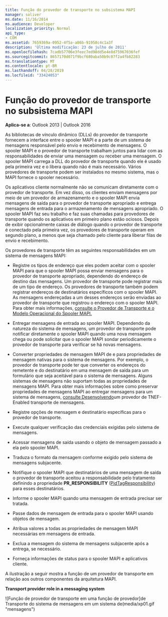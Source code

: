 ```yaml
---
title: Função do provedor de transporte no subsistema MAPI
manager: soliver
ms.date: 11/16/2014
ms.audience: Developer
localization_priority: Normal
api_type:
- COM
ms.assetid: 7659369a-0952-4f5a-a86b-91958c4c1a3f
description: 'Última modificação: 23 de julho de 2011'
ms.openlocfilehash: 7cadb57706e3feec7ed98dd5e4e8d75967036fef
ms.sourcegitcommit: 8657170d071f9bcf680aba50b9c07f2a4fb82283
ms.translationtype: MT
ms.contentlocale: pt-BR
ms.lasthandoff: 04/28/2019
ms.locfileid: "33424053"
---
```

# <a name="transport-provider-role-in-the-mapi-subsystem"></a>Função do provedor de transporte no subsistema MAPI
  
**Aplica-se a**: Outlook 2013 | Outlook 2016 
  
As bibliotecas de vínculo dinâmico (DLLs) do provedor de transporte fornecem a interface entre o spooler MAPI e a parte de um sistema de mensagens responsável pelo envio e recebimento de mensagens. O spooler MAPI e o provedor de transporte trabalham juntos para lidar com as responsabilidades de enviar uma mensagem ou receber uma mensagem. O spooler MAPI carrega a DLL do provedor de transporte quando ele é usado pela primeira vez e o libera quando não é mais necessário. Vários provedores de transporte podem ser instalados no mesmo sistema, mas o MAPI fornece o spooler necessário.
  
Os aplicativos cliente normalmente não se comunicam diretamente com o provedor de transporte. Em vez disso, os clientes enviam mensagens por meio de um provedor de armazenamento e o spooler MAPI envia mensagens de saída para o provedor de transporte apropriado e entrega mensagens de entrada para o armazenamento de mensagens apropriado. O spooler MAPI faz seu trabalho e faz suas chamadas para provedores de transporte quando os aplicativos em primeiro plano estão ociosos. Depois de exibir opcionalmente caixas de diálogo quando o provedor de transporte é conectado pela primeira vez, os provedores de transporte operam em segundo plano, a menos que seja chamado pelo cliente para liberar filas de envio e recebimento. 
  
Os provedores de transporte têm as seguintes responsabilidades em um sistema de mensagens MAPI:
  
- Registre os tipos de endereço que eles podem aceitar com o spooler MAPI para que o spooler MAPI possa enviar mensagens para o provedor de transporte apropriado, dependendo do endereço de destino das mensagens. Um provedor de transporte pode registrar mais de um tipo de endereço. Os provedores de transporte também podem registrar endereços de destinatários específicos com o spooler MAPI. As mensagens endereçadas a um desses endereços serão enviadas ao provedor de transporte que registrou o endereço com o spooler MAPI. Para obter mais informações, [consulte o Provedor de Transporte e o Modelo Operacional do Spooler MAPI.](transport-provider-and-mapi-spooler-operational-model.md)
    
- Entregar mensagens de entrada ao spooler MAPI. Dependendo da natureza do sistema de mensagens, um provedor de transporte pode notificar diretamente o spooler MAPI quando uma nova mensagem chega ou pode solicitar que o spooler MAPI sondar periodicamente o provedor de transporte para verificar se há novas mensagens.
    
- Converter propriedades de mensagem MAPI de e para propriedades de mensagem nativas para o sistema de mensagens. Por exemplo, o provedor de transporte pode ter que converter os endereços do remetente e do destinatário em uma mensagem de saída para um formulário que seja aceitável para o sistema de mensagens. Alguns sistemas de mensagens não suportam todas as propriedades de mensagens MAPI. Para obter mais informações sobre como preservar propriedades de mensagens MAPI ao entregar mensagens para um sistema de mensagens, [consulte Desenvolvendo](developing-a-tnef-enabled-transport-provider.md)um provedor de TNEF-Enabled transporte de mensagens.
    
- Registre opções de mensagem e destinatário específicas para o provedor de transporte.
    
- Execute qualquer verificação das credenciais exigidas pelo sistema de mensagens.
    
- Acessar mensagens de saída usando o objeto de mensagem passado a ela pelo spooler MAPI.
    
- Traduza o formato da mensagem conforme exigido pelo sistema de mensagens subjacente.
    
- Notifique o spooler MAPI que destinatários de uma mensagem de saída o provedor de transporte aceitou a responsabilidade pelo tratamento definindo a propriedade **PR_RESPONSIBILITY** ([PidTagResponsibility](pidtagresponsibility-canonical-property.md)) para esses destinatários.
    
- Informe o spooler MAPI quando uma mensagem de entrada precisar ser tratada.
    
- Passe dados de mensagem de entrada para o spooler MAPI usando objetos de mensagem.
    
- Atribua valores a todas as propriedades de mensagem MAPI necessárias em mensagens de entrada.
    
- Exclua a mensagem do sistema de mensagens subjacente após a entrega, se necessário.
    
- Forneça informações de status para o spooler MAPI e aplicativos cliente.
    
A ilustração a seguir mostra a função de um provedor de transporte em relação aos outros componentes da arquitetura MAPI.
  
**Transport provider role in a messaging system**
  
![Função de provedor de transporte em uma função de provedor]de Transporte do sistema de mensagens em um sistema de(media/xp01.gif "mensagens")
  

